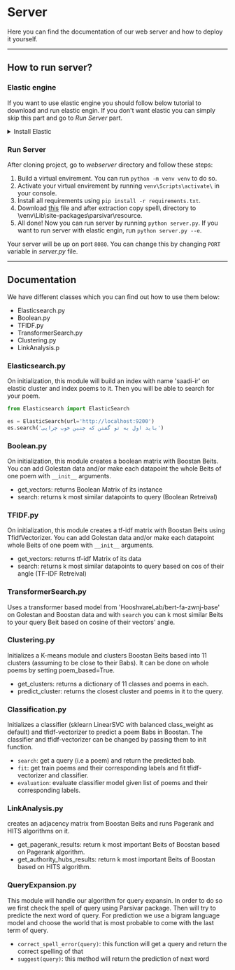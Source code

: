 # Server

Here you can find the documentation of our web server and how to deploy it yourself.

---

## How to run server?

### Elastic engine

If you want to use elastic engine you should follow below tutorial to download and run elastic engin. If you don't want elastic you can simply skip this part and go to _Run Server_ part.
<details>
<summary>Install Elastic</summary>
 
To use this service first you need to download and run elastic search engine from [here](https://www.elastic.co/downloads/elasticsearch) (version `7.8.1` is recommended).

For this project we use `parsi` analyzer (thanks to [NarimanN2](https://github.com/NarimanN2/ParsiAnalyzer#build)) for our index so you need to download and add this plugin to your elastic engine. If you have elastic version `7.8.1` you can download it from [here](https://drive.google.com/file/d/1yqCDjcydati3s4BRda4c3kiGXoNGshGU/view?usp=sharing) and follow step 8 of [this](https://github.com/NarimanN2/ParsiAnalyzer#build) link. If you have version `7.13.1` you can use [this](https://github.com/NarimanN2/ParsiAnalyzer#installation) link. If you have another version of elastic engine you need to download and complie the code of this plugin from [here](https://github.com/NarimanN2/ParsiAnalyzer#build) for your own elastic version (note: if you have problem with step 8 in the previous link, just unzip file and copy its content to `{your-elastic-path}/plugins/farsi/`).

</details>

### Run Server
After cloning project, go to _webserver_ directory and follow these steps:

  1. Build a virtual envirement. You can run `python -m venv venv` to do so.
  2. Activate your virtual envirement by running `venv\Scripts\activate\` in your console.
  3. Install all requirements using `pip install -r requirements.txt`.
  4. Download [this](https://www.dropbox.com/s/tlyvnzv1ha9y1kl/spell.zip?dl=0) file and after extraction copy spell\ directory to \venv\Lib\site-packages\parsivar\resource\.
  5. All done! Now you can run server by running `python server.py`. If you want to run server with elastic engin, run `python server.py --e`.

Your server will be up on port `8080`. You can change this by changing `PORT` variable in _server.py_ file.

---

## Documentation

We have different classes which you can find out how to use them below:

- Elasticsearch.py
- Boolean.py
- TFIDF.py
- TransformerSearch.py
- Clustering.py
- LinkAnalysis.p

### Elasticsearch.py
On initialization, this module will build an index with name 'saadi-ir' on elastic cluster and index poems to it. Then you will be able to search for your poem.

```python
from Elasticsearch import ElasticSearch

es = ElasticSearch(url='http://localhost:9200')
es.search('باید اول به تو گفتن که چنین خوب چرایی')
```

### Boolean.py

On initialization, this module creates a boolean matrix with Boostan Beits.
  You can add Golestan data and/or make each datapoint the whole Beits of one poem with `__init__` arguments.  

- get_vectors: returns Boolean Matrix of its instance
- search: returns k most similar datapoints to query (Boolean Retreival)


### TFIDF.py  

On initialization, this module creates a tf-idf matrix with Boostan Beits using TfidfVectorizer.
  You can add Golestan data and/or make each datapoint whole Beits of one poem with `__init__` arguments.  

- get_vectors: returns tf-idf Matrix of its data
- search: returns k most similar datapoints to query based on cos of their angle (TF-IDF Retreival)


### TransformerSearch.py
Uses a transformer based model from 'HooshvareLab/bert-fa-zwnj-base' on Golestan and Boostan data
and with `search` you can k most similar Beits to your query Beit based on cosine of their vectors' angle.

### Clustering.py

Initializes a K-means module and clusters Boostan Beits based into 11 clusters (assuming to be close to their Babs).
  It can be done on whole poems by setting poem_based=True.

- get_clusters: returns a dictionary of 11 classes and poems in each.
- predict_cluster: returns the closest cluster and poems in it to the query.

### Classification.py

Initializes a classifier (sklearn LinearSVC with balanced class_weight as default) and tfidf-vectorizer to predict a poem Babs in Boostan.
The classifier and tfidf-vectorizer can be changed by passing them to init function.

- ``search``: get a query (i.e a poem) and return the predicted bab.
- ``fit``: get train poems and their corresponding labels and fit tfidf-vectorizer and classifier.
- ``evaluation``: evaluate classifier model given list of poems and their corresponding labels.


### LinkAnalysis.py

creates an adjacency matrix from Boostan Beits and runs Pagerank and HITS algorithms on it.

- get_pagerank_results: return k most important Beits of Boostan based on Pagerank algorithm.
- get_authority_hubs_results: return k most important Beits of Boostan based on HITS algorithm.

### QueryExpansion.py

This module will handle our algorithm for query expansin. In order to do so we first check the spell of query using Parsivar package. Then will try to predicte the next word of query. For prediction we use a bigram language model and choose the world that is most probable to come with the last term of query.

- `correct_spell_error(query)`: this function will get a query and return the correct spelling of that
- `suggest(query)`: this method will return the prediction of next word
